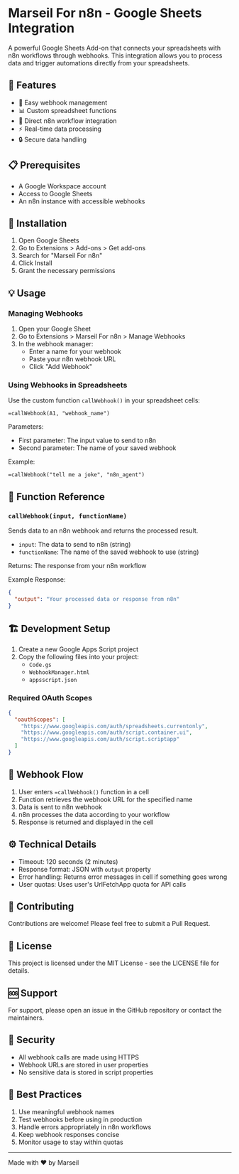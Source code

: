 # Marseil For n8n - Google Sheets Integration

A powerful Google Sheets Add-on that connects your spreadsheets with n8n workflows through webhooks. This integration allows you to process data and trigger automations directly from your spreadsheets.

## 🌟 Features

- 🔗 Easy webhook management
- 📊 Custom spreadsheet functions
- 🚀 Direct n8n workflow integration
- ⚡ Real-time data processing
- 🔒 Secure data handling

## 📋 Prerequisites

- A Google Workspace account
- Access to Google Sheets
- An n8n instance with accessible webhooks

## 🚀 Installation

1. Open Google Sheets
2. Go to Extensions > Add-ons > Get add-ons
3. Search for "Marseil For n8n"
4. Click Install
5. Grant the necessary permissions

## 💡 Usage

### Managing Webhooks

1. Open your Google Sheet
2. Go to Extensions > Marseil For n8n > Manage Webhooks
3. In the webhook manager:
   - Enter a name for your webhook
   - Paste your n8n webhook URL
   - Click "Add Webhook"

### Using Webhooks in Spreadsheets

Use the custom function `callWebhook()` in your spreadsheet cells:

```
=callWebhook(A1, "webhook_name")
```

Parameters:
- First parameter: The input value to send to n8n
- Second parameter: The name of your saved webhook

Example:
```
=callWebhook("tell me a joke", "n8n_agent")
```

## 🔧 Function Reference

### `callWebhook(input, functionName)`

Sends data to an n8n webhook and returns the processed result.

- `input`: The data to send to n8n (string)
- `functionName`: The name of the saved webhook to use (string)

Returns: The response from your n8n workflow

Example Response:
```json
{
  "output": "Your processed data or response from n8n"
}
```

## 🏗️ Development Setup

1. Create a new Google Apps Script project
2. Copy the following files into your project:
   - `Code.gs`
   - `WebhookManager.html`
   - `appsscript.json`

### Required OAuth Scopes

```json
{
  "oauthScopes": [
    "https://www.googleapis.com/auth/spreadsheets.currentonly",
    "https://www.googleapis.com/auth/script.container.ui",
    "https://www.googleapis.com/auth/script.scriptapp"
  ]
}
```

## 🔄 Webhook Flow

1. User enters `=callWebhook()` function in a cell
2. Function retrieves the webhook URL for the specified name
3. Data is sent to n8n webhook
4. n8n processes the data according to your workflow
5. Response is returned and displayed in the cell

## ⚙️ Technical Details

- Timeout: 120 seconds (2 minutes)
- Response format: JSON with `output` property
- Error handling: Returns error messages in cell if something goes wrong
- User quotas: Uses user's UrlFetchApp quota for API calls

## 🤝 Contributing

Contributions are welcome! Please feel free to submit a Pull Request.

## 📝 License

This project is licensed under the MIT License - see the LICENSE file for details.

## 🆘 Support

For support, please open an issue in the GitHub repository or contact the maintainers.

## 🔐 Security

- All webhook calls are made using HTTPS
- Webhook URLs are stored in user properties
- No sensitive data is stored in script properties

## 🎯 Best Practices

1. Use meaningful webhook names
2. Test webhooks before using in production
3. Handle errors appropriately in n8n workflows
4. Keep webhook responses concise
5. Monitor usage to stay within quotas

---

Made with ❤️ by Marseil
